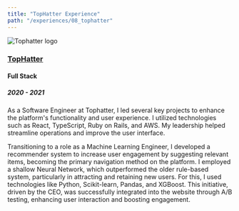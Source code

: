 ```yaml
---
title: "TopHatter Experience"
path: "/experiences/08_tophatter"
---
```


<img alt="Tophatter logo" src="/company-logos/tophatter.webp">

### [TopHatter](https://www.tophatter.com/)

#### Full Stack

##### 2020 - 2021

As a Software Engineer at Tophatter, I led several key projects to enhance the platform's functionality and user experience. I utilized technologies such as React, TypeScript, Ruby on Rails, and AWS. My leadership helped streamline operations and improve the user interface.

Transitioning to a role as a Machine Learning Engineer, I developed a recommender system to increase user engagement by suggesting relevant items, becoming the primary navigation method on the platform. I employed a shallow Neural Network, which outperformed the older rule-based system, particularly in attracting and retaining new users. For this, I used technologies like Python, Scikit-learn, Pandas, and XGBoost. This initiative, driven by the CEO, was successfully integrated into the website through A/B testing, enhancing user interaction and boosting engagement.

